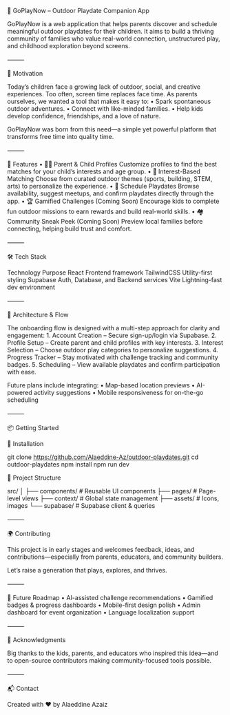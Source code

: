 🌱 GoPlayNow – Outdoor Playdate Companion App

GoPlayNow is a web application that helps parents discover and schedule meaningful outdoor playdates for their children. It aims to build a thriving community of families who value real-world connection, unstructured play, and childhood exploration beyond screens.

⸻

🚀 Motivation

Today’s children face a growing lack of outdoor, social, and creative experiences. Too often, screen time replaces face time. As parents ourselves, we wanted a tool that makes it easy to:
	•	Spark spontaneous outdoor adventures.
	•	Connect with like-minded families.
	•	Help kids develop confidence, friendships, and a love of nature.

GoPlayNow was born from this need—a simple yet powerful platform that transforms free time into quality time.

⸻

🧩 Features
	•	🧍‍♂️ Parent & Child Profiles
Customize profiles to find the best matches for your child’s interests and age group.
	•	🧠 Interest-Based Matching
Choose from curated outdoor themes (sports, building, STEM, arts) to personalize the experience.
	•	📅 Schedule Playdates
Browse availability, suggest meetups, and confirm playdates directly through the app.
	•	🏆 Gamified Challenges (Coming Soon)
Encourage kids to complete fun outdoor missions to earn rewards and build real-world skills.
	•	🏘️ Community Sneak Peek (Coming Soon)
Preview local families before connecting, helping build trust and comfort.

⸻

🛠️ Tech Stack

Technology	Purpose
React	Frontend framework
TailwindCSS	Utility-first styling
Supabase	Auth, Database, and Backend services
Vite	Lightning-fast dev environment



⸻

🧱 Architecture & Flow

The onboarding flow is designed with a multi-step approach for clarity and engagement:
	1.	Account Creation – Secure sign-up/login via Supabase.
	2.	Profile Setup – Create parent and child profiles with key interests.
	3.	Interest Selection – Choose outdoor play categories to personalize suggestions.
	4.	Progress Tracker – Stay motivated with challenge tracking and community badges.
	5.	Scheduling – View available playdates and confirm participation with ease.

Future plans include integrating:
	•	Map-based location previews
	•	AI-powered activity suggestions
	•	Mobile responsiveness for on-the-go scheduling

⸻

📦 Getting Started

🔧 Installation

git clone https://github.com/Alaeddine-Az/outdoor-playdates.git
cd outdoor-playdates
npm install
npm run dev

📁 Project Structure

src/
│
├── components/        # Reusable UI components
├── pages/             # Page-level views
├── context/           # Global state management
├── assets/            # Icons, images
└── supabase/          # Supabase client & queries



⸻

🌍 Contributing

This project is in early stages and welcomes feedback, ideas, and contributions—especially from parents, educators, and community builders.

Let’s raise a generation that plays, explores, and thrives.

⸻

🧠 Future Roadmap
	•	AI-assisted challenge recommendations
	•	Gamified badges & progress dashboards
	•	Mobile-first design polish
	•	Admin dashboard for event organization
	•	Language localization support

⸻

🤝 Acknowledgments

Big thanks to the kids, parents, and educators who inspired this idea—and to open-source contributors making community-focused tools possible.

⸻

📬 Contact

Created with ❤️ by Alaeddine Azaiz
